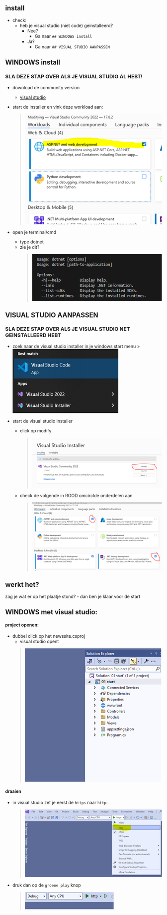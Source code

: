 

## install
- check:
    - heb je visual studio (niet code) geinstalleerd?
        - Nee?
            - Ga naar `## WINDOWS install`
        - Ja?
            -  Ga naar `## VISUAL STUDIO AANPASSEN`
 
## WINDOWS install 
### SLA DEZE STAP OVER ALS JE VISUAL STUDIO AL HEBT!
- download de community version
    - [visual studio](https://visualstudio.microsoft.com/thank-you-downloading-visual-studio/?sku=Community&channel=Release&version=VS2022&source=VSLandingPage&cid=2030&passive=false)

- start de installer en vink deze workload aan:
    > ![](img/aspinstall.PNG)
- open je terminal/cmd
    - type dotnet
    - zie je dit?
        > ![](img/installcheck.PNG)

## VISUAL STUDIO AANPASSEN
### SLA DEZE STAP OVER ALS JE VISUAL STUDIO NET GEINSTALLEERD HEBT
- zoek naar de visual studio installer in je windows start menu
                >![](img/installer.PNG)


- start de visual studio installer
    - click op modify
        >![](img/mod.PNG)
    - check de volgende in ROOD omcirclde onderdelen aan
        >![](img/check.PNG)

## werkt het?

zag je wat er op het plaatje stond?
    - dan ben je klaar voor de start

    
## WINDOWS met visual studio:

#### project openen:
- dubbel click op het newssite.csproj
    - visual studio opent
    > ![](img/visualstudio.PNG)


#### draaien

- in visual studio zet je eerst de `https` naar `http`:
     > ![](img/http.PNG)
- druk dan op de `groene play` knop
     > ![](img/play.PNG)
